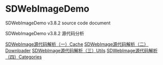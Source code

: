 # SDWebImageDemo

SDWebImageDemo v3.8.2 source code document

SDWebImageDemo v3.8.2 源代码分析

[SDWebImage源代码解析（一）Cache](https://github.com/game3108/SDWebImageDemo/blob/master/SDWebImage%E6%BA%90%E4%BB%A3%E7%A0%81%E8%A7%A3%E6%9E%90%EF%BC%88%E4%B8%80%EF%BC%89Cache.md)
[SDWebImage源代码解析（二）Downloader](https://github.com/game3108/SDWebImageDemo/blob/master/SDWebImage%E6%BA%90%E4%BB%A3%E7%A0%81%E8%A7%A3%E6%9E%90%EF%BC%88%E4%BA%8C%EF%BC%89Downloader.md)
[SDWebImage源代码解析（三）Utils](https://github.com/game3108/SDWebImageDemo/blob/master/SDWebImage%E6%BA%90%E4%BB%A3%E7%A0%81%E8%A7%A3%E6%9E%90%EF%BC%88%E4%B8%89%EF%BC%89Utils.md)
[SDWebImage源代码解析（四）Categories](https://github.com/game3108/SDWebImageDemo/blob/master/SDWebImage%E6%BA%90%E4%BB%A3%E7%A0%81%E8%A7%A3%E6%9E%90%EF%BC%88%E5%9B%9B%EF%BC%89Categories.md)
